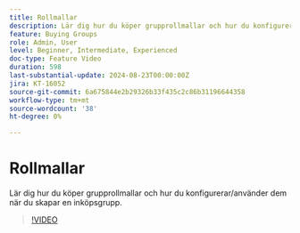 ```yaml
---
title: Rollmallar
description: Lär dig hur du köper grupprollmallar och hur du konfigurerar/använder dem när du skapar en inköpsgrupp.
feature: Buying Groups
role: Admin, User
level: Beginner, Intermediate, Experienced
doc-type: Feature Video
duration: 598
last-substantial-update: 2024-08-23T00:00:00Z
jira: KT-16052
source-git-commit: 6a675844e2b29326b33f435c2c86b31196644358
workflow-type: tm+mt
source-wordcount: '38'
ht-degree: 0%

---
```



# Rollmallar

Lär dig hur du köper grupprollmallar och hur du konfigurerar/använder dem när du skapar en inköpsgrupp.

>[!VIDEO](https://video.tv.adobe.com/v/3433079/?learn=on)
